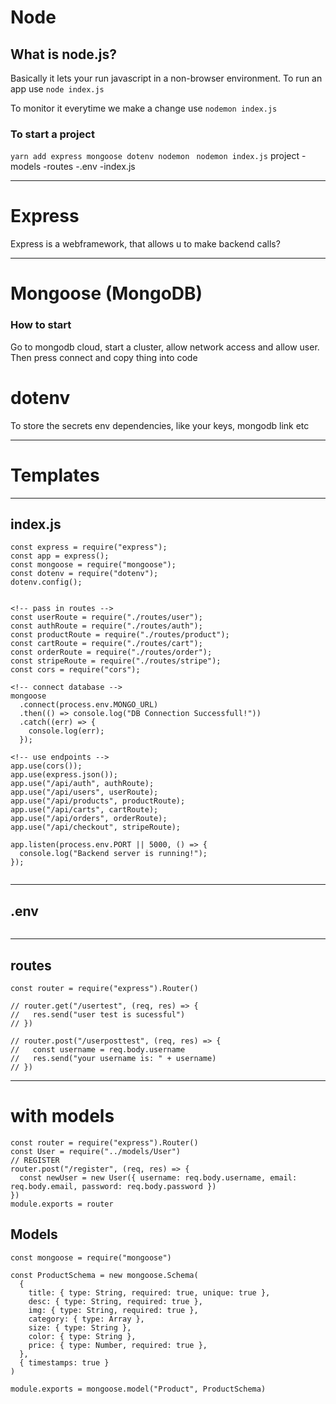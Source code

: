 # Node

## What is node.js?

Basically it lets your run javascript in a non-browser environment.
To run an app use `node index.js`

To monitor it everytime we make a change use `nodemon index.js`

### To start a project

`yarn add express mongoose dotenv nodemon`
` nodemon index.js`
project
-models
-routes
-.env
-index.js

---

# Express

Express is a webframework, that allows u to make backend calls?

---

# Mongoose (MongoDB)

### How to start

Go to mongodb cloud, start a cluster, allow network access and allow user.
Then press connect and copy thing into code

# dotenv

To store the secrets env dependencies, like your keys, mongodb link etc

---

# Templates

---

## index.js

```
const express = require("express");
const app = express();
const mongoose = require("mongoose");
const dotenv = require("dotenv");
dotenv.config();


<!-- pass in routes -->
const userRoute = require("./routes/user");
const authRoute = require("./routes/auth");
const productRoute = require("./routes/product");
const cartRoute = require("./routes/cart");
const orderRoute = require("./routes/order");
const stripeRoute = require("./routes/stripe");
const cors = require("cors");

<!-- connect database -->
mongoose
  .connect(process.env.MONGO_URL)
  .then(() => console.log("DB Connection Successfull!"))
  .catch((err) => {
    console.log(err);
  });

<!-- use endpoints -->
app.use(cors());
app.use(express.json());
app.use("/api/auth", authRoute);
app.use("/api/users", userRoute);
app.use("/api/products", productRoute);
app.use("/api/carts", cartRoute);
app.use("/api/orders", orderRoute);
app.use("/api/checkout", stripeRoute);

app.listen(process.env.PORT || 5000, () => {
  console.log("Backend server is running!");
});


```

---

## .env

```

```

---

## routes

```
const router = require("express").Router()

// router.get("/usertest", (req, res) => {
//   res.send("user test is sucessful")
// })

// router.post("/userposttest", (req, res) => {
//   const username = req.body.username
//   res.send("your username is: " + username)
// })

```

---

# with models

```
const router = require("express").Router()
const User = require("../models/User")
// REGISTER
router.post("/register", (req, res) => {
  const newUser = new User({ username: req.body.username, email: req.body.email, password: req.body.password })
})
module.exports = router

```

## Models

```
const mongoose = require("mongoose")

const ProductSchema = new mongoose.Schema(
  {
    title: { type: String, required: true, unique: true },
    desc: { type: String, required: true },
    img: { type: String, required: true },
    category: { type: Array },
    size: { type: String },
    color: { type: String },
    price: { type: Number, required: true },
  },
  { timestamps: true }
)

module.exports = mongoose.model("Product", ProductSchema)


```
